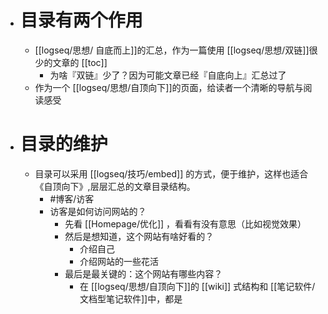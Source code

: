 - # 目录有两个作用
	- [[logseq/思想/ 自底而上]]的汇总，作为一篇使用 [[logseq/思想/双链]]很少的文章的 [[toc]]
		- 为啥『双链』少了？因为可能文章已经『自底向上』汇总过了
	- 作为一个 [[logseq/思想/自顶向下]]的页面，给读者一个清晰的导航与阅读感受
- # 目录的维护
	- 目录可以采用 [[logseq/技巧/embed]] 的方式，便于维护，这样也适合 《自顶向下》,层层汇总的文章目录结构。
		- #博客/访客
		- 访客是如何访问网站的？
			- 先看 [[Homepage/优化]] ，看看有没有意思（比如视觉效果）
			- 然后是想知道，这个网站有啥好看的？
				- 介绍自己
				- 介绍网站的一些花活
			- 最后是最关键的：这个网站有哪些内容？
				- 在 [[logseq/思想/自顶向下]]的 [[wiki]] 式结构和 [[笔记软件/文档型笔记软件]]中，都是